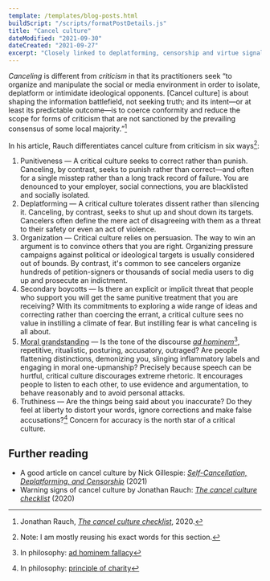 ```yaml
---
template: /templates/blog-posts.html
buildScript: "/scripts/formatPostDetails.js"
title: "Cancel culture"
dateModified: "2021-09-30"
dateCreated: "2021-09-27"
excerpt: "Closely linked to deplatforming, censorship and virtue signalling. Cancelling is about intimidating ideological opponents."
---
```


_Canceling_ is different from _criticism_ in that its practitioners seek <q>to organize and manipulate the social or media environment in order to isolate, deplatform or intimidate ideological opponents. [Cancel culture] is about shaping the information battlefield, not seeking truth; and its intent—or at least its predictable outcome—is to coerce conformity and reduce the scope for forms of criticism that are not sanctioned by the prevailing consensus of some local majority.</q>[^1]

In his article, Rauch differentiates cancel culture from criticism in six ways[^2]:

1. Punitiveness — A critical culture seeks to correct rather than punish. Canceling, by contrast, seeks to punish rather than correct—and often for a single misstep rather than a long track record of failure. You are denounced to your employer, social connections, you are blacklisted and socially isolated.
2. Deplatforming — A critical culture tolerates dissent rather than silencing it. Canceling, by contrast, seeks to shut up and shout down its targets. Cancelers often define the mere act of disagreeing with them as a threat to their safety or even an act of violence.
3. Organization — Critical culture relies on persuasion. The way to win an argument is to convince others that you are right. Organizing pressure campaigns against political or ideological targets is usually considered out of bounds. By contrast, it's common to see cancelers organize hundreds of petition-signers or thousands of social media users to dig up and prosecute an indictment.
4. Secondary boycotts — Is there an explicit or implicit threat that people who support you will get the same punitive treatment that you are receiving? With its commitments to exploring a wide range of ideas and correcting rather than coercing the errant, a critical culture sees no value in instilling a climate of fear. But instilling fear is what canceling is all about.
5. [Moral grandstanding](/notes/virtue-signalling) — Is the tone of the discourse _[ad hominem](/notes/ad-hominem)_[^3], repetitive, ritualistic, posturing, accusatory, outraged? Are people flattening distinctions, demonizing you, slinging inflammatory labels and engaging in moral one-upmanship? Precisely because speech can be hurtful, critical culture discourages extreme rhetoric. It encourages people to listen to each other, to use evidence and argumentation, to behave reasonably and to avoid personal attacks.
6. Truthiness — Are the things being said about you inaccurate? Do they feel at liberty to distort your words, ignore corrections and make false accusations?[^4] Concern for accuracy is the north star of a critical culture.

## Further reading

- A good article on cancel culture by Nick Gillespie: _[Self-Cancellation, Deplatforming, and Censorship](https://reason.com/2021/09/07/self-cancellation-deplatforming-and-censorship/)_ (2021)
- Warning signs of cancel culture by Jonathan Rauch: _[The cancel culture checklist](https://www.jonathanrauch.com/jrauch_articles/cancel-culture-six-signs-youre-being-canceled/)_ (2020)

[^1]: Jonathan Rauch, _[The cancel culture checklist](https://www.jonathanrauch.com/jrauch_articles/cancel-culture-six-signs-youre-being-canceled/)_, 2020.
[^2]: Note: I am mostly reusing his exact words for this section.
[^3]: In philosophy: [ad hominem fallacy](https://en.wikipedia.org/wiki/Ad_hominem#Fallacious_types_of_ad_hominem_arguments)
[^4]: In philosophy: [principle of charity](https://en.wikipedia.org/wiki/Principle_of_charity)
